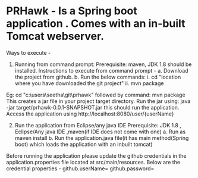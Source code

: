 # PRHawk - Is a Spring boot application . Comes with an in-built Tomcat webserver.
Ways to execute -
1) Running from command prompt: 
Prerequisite: maven, JDK 1.8 should be installed.
Instructions to execute from command prompt -
a. Download the project from github. 
b. Run the below commands:
    i.  cd "location where you have downloaded the git project"
    ii. mvn package
    
Eg: cd "c:\users\seetha\git\prhawk" followed by command: mvn package
This creates a jar file in your project target directory.
Run the jar using: java -jar target/prhawk-0.0.1-SNAPSHOT.jar
this should run the application. Access the application using http://localhost:8080/user/{userName}

2) Run the application from Eclipse/any java IDE
Prerequisite: JDK 1.8 , Eclipse/Any java IDE ,maven(if IDE does not come with one)
a. Run as maven install
b. Run the application.java file(it has main method(Spring boot) which loads the application with an inbuilt tomcat)

Before running the application please update the github credentials in the application.properties file located at src/main/resources. Below are the credential properties -
github.userName=
github.password=
